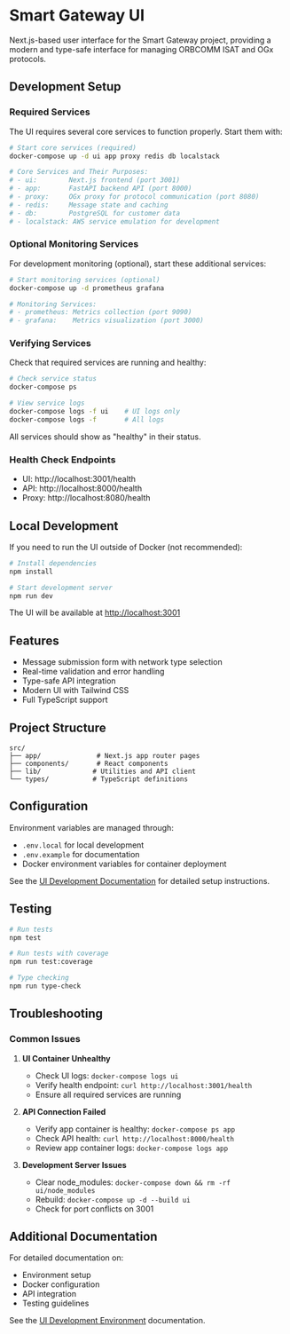 # Smart Gateway UI

Next.js-based user interface for the Smart Gateway project, providing a modern and type-safe interface for managing ORBCOMM ISAT and OGx protocols.

## Development Setup

### Required Services

The UI requires several core services to function properly. Start them with:

```bash
# Start core services (required)
docker-compose up -d ui app proxy redis db localstack

# Core Services and Their Purposes:
# - ui:        Next.js frontend (port 3001)
# - app:       FastAPI backend API (port 8000)
# - proxy:     OGx proxy for protocol communication (port 8080)
# - redis:     Message state and caching
# - db:        PostgreSQL for customer data
# - localstack: AWS service emulation for development
```

### Optional Monitoring Services

For development monitoring (optional), start these additional services:

```bash
# Start monitoring services (optional)
docker-compose up -d prometheus grafana

# Monitoring Services:
# - prometheus: Metrics collection (port 9090)
# - grafana:    Metrics visualization (port 3000)
```

### Verifying Services

Check that required services are running and healthy:

```bash
# Check service status
docker-compose ps

# View service logs
docker-compose logs -f ui    # UI logs only
docker-compose logs -f       # All logs
```

All services should show as "healthy" in their status.

### Health Check Endpoints

- UI: http://localhost:3001/health
- API: http://localhost:8000/health
- Proxy: http://localhost:8080/health

## Local Development

If you need to run the UI outside of Docker (not recommended):

```bash
# Install dependencies
npm install

# Start development server
npm run dev
```

The UI will be available at [http://localhost:3001](http://localhost:3001)

## Features

- Message submission form with network type selection
- Real-time validation and error handling
- Type-safe API integration
- Modern UI with Tailwind CSS
- Full TypeScript support

## Project Structure

```
src/
├── app/              # Next.js app router pages
├── components/       # React components
├── lib/             # Utilities and API client
└── types/           # TypeScript definitions
```

## Configuration

Environment variables are managed through:
- `.env.local` for local development
- `.env.example` for documentation
- Docker environment variables for container deployment

See the [UI Development Documentation](../DOCS/ENVIRONMENT/ui/README.md) for detailed setup instructions.

## Testing

```bash
# Run tests
npm test

# Run tests with coverage
npm run test:coverage

# Type checking
npm run type-check
```

## Troubleshooting

### Common Issues

1. **UI Container Unhealthy**
   - Check UI logs: `docker-compose logs ui`
   - Verify health endpoint: `curl http://localhost:3001/health`
   - Ensure all required services are running

2. **API Connection Failed**
   - Verify app container is healthy: `docker-compose ps app`
   - Check API health: `curl http://localhost:8000/health`
   - Review app container logs: `docker-compose logs app`

3. **Development Server Issues**
   - Clear node_modules: `docker-compose down && rm -rf ui/node_modules`
   - Rebuild: `docker-compose up -d --build ui`
   - Check for port conflicts on 3001

## Additional Documentation

For detailed documentation on:
- Environment setup
- Docker configuration
- API integration
- Testing guidelines

See the [UI Development Environment](../DOCS/ENVIRONMENT/ui/README.md) documentation.
